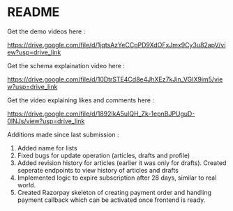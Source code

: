 # README

Get the demo videos here : 

https://drive.google.com/file/d/1jqtsAzYeCCpPD9XdOFxJmx9Cy3u82apV/view?usp=drive_link

Get the schema explaination video here : 

https://drive.google.com/file/d/10DtrSTE4Cd8e4JhXEz7kJin_VGIX9im5/view?usp=drive_link


Get the video explaining likes and comments here :

https://drive.google.com/file/d/1892IkA5uIQH_Zk-1epnBJPUguD-0lNJs/view?usp=drive_link


Additions made since last submission : 

1. Added name for lists
2. Fixed bugs for update operation (articles, drafts and profile)
3. Added revision history for articles (earlier it was only for drafts). Created seperate endpoints to view history of articles and drafts
4. Implemented logic to expire subscription after 28 days, similar to real world.
5. Created Razorpay skeleton of creating payment order and handling payment callback which can be activated once frontend is ready.